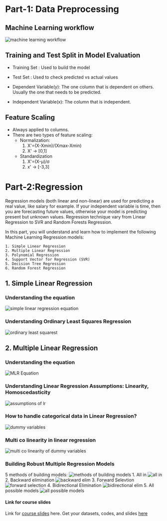 # Part-1: Data Preprocessing
## Machine Learning workflow
![machine learning workflow](mlw.png)

## Training and Test Split in Model Evaluation
- Training Set : Used to build the model
- Test Set : Used to check predicted vs actual values

- Dependent Variable(y): The one column that is dependent on others. Usually the one that needs to be predicted.
- Independent Variable(x): The column that is independent.

## Feature Scaling
- Always applied to columns.
- There are two types of feature scaling:
    - Normalization:
        1. X'=(X-Xmin)/(Xmax-Xmin)
        2. X' -> [0,1]
    - Standardization
        1. X'=(X-μ)/σ
        2. x' -> [-3,3]

# Part-2:Regression
Regression models (both linear and non-linear) are used for predicting a real value, like salary for example. If your independent variable is time, then you are forecasting future values, otherwise your model is predicting present but unknown values. Regression technique vary from Linear Regression to SVR and Random Forests Regression.

In this part, you will understand and learn how to implement the following Machine Learning Regression models:

    1. Simple Linear Regression
    2. Multiple Linear Regression
    3. Polynomial Regression
    4. Support Vector for Regression (SVR)
    5. Decision Tree Regression
    6. Random Forest Regression

## 1. Simple Linear Regression

### Understanding the equation
![simple linear regression equation](slr.png)

### Understanding Ordinary Least Squares Regression
![ordinary least squarest](ordleastsquares.png)

## 2. Multiple Linear Regression
### Understanding the equation
![MLR Equation](mlr.png)
### Understanding Linear Regression Assumptions: Linearity, Homoscedasticity
![assumptions of lr](image.png)

### How to handle categorical data in Linear Regression?
![dummy variables](image-1.png) 

### Multi co linearity in linear regression
![multi co linearity of dummy variables](image-2.png)

### Building Robust Multiple Regression Models
5 methods of building models:
![methods of building models](image-3.png)
    1. All in
    ![all in](image-4.png)
    2. Backward elimination
    ![backward elim](image-5.png)
    3. Forward Selevtion
    ![forward selection](image-6.png)
    4. Bidirectional Elimination
    ![bidirectional elim](image-7.png)
    5. All possible models
    ![all possible models](image-8.png)

#### Link for course slides 
Link for [course slides](https://online.fliphtml5.com/grdgl/hfrm/#p=12) here.
Get your datasets, codes, and slides [here](https://www.superdatascience.com/machine-learning)